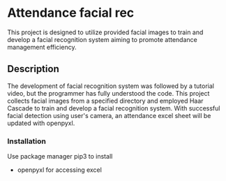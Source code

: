 # Attendance facial rec
This project is designed to utilize provided facial images to train and develop a facial recognition system aiming to promote attendance management efficiency.
## Description
The development of facial recognition system was followed by a tutorial video, but the programmer has fully understood the code. This project collects facial images from a specified directory and employed Haar Cascade to train and develop a facial recognition system. With successful facial detection using user's camera, an attendance excel sheet will be updated with openpyxl. 
### Installation
Use package manager pip3 to install
* openpyxl for accessing excel

